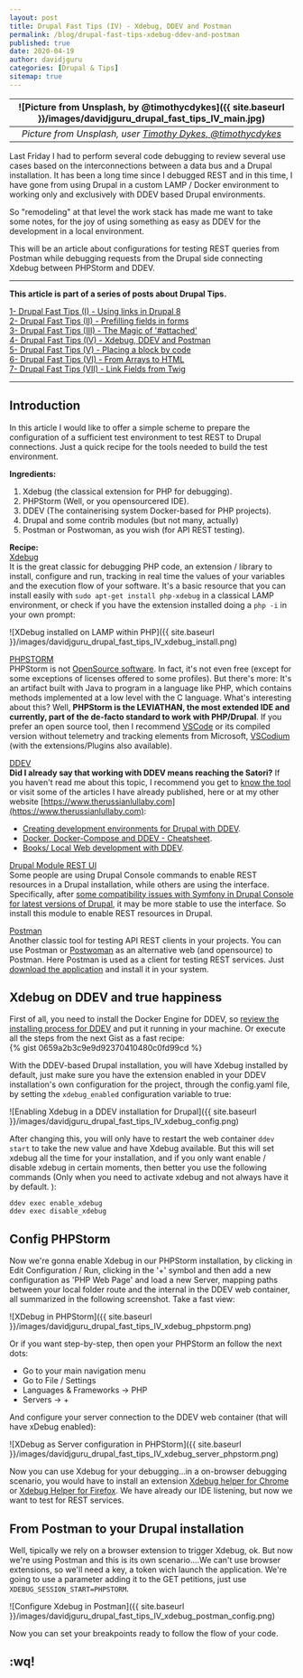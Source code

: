 ```yaml
---
layout: post
title: Drupal Fast Tips (IV) - Xdebug, DDEV and Postman
permalink: /blog/drupal-fast-tips-xdebug-ddev-and-postman
published: true
date: 2020-04-19
author: davidjguru
categories: [Drupal & Tips]
sitemap: true
---
```


| ![Picture from Unsplash, by @timothycdykes]({{ site.baseurl }}/images/davidjguru_drupal_fast_tips_IV_main.jpg) |
|:--:|
| *Picture from Unsplash, user [Timothy Dykes, @timothycdykes](https://unsplash.com/@timothycdykes)* |

Last Friday I had to perform several code debugging to review several use cases based on the interconnections between a data bus and a Drupal installation. It has been a long time since I debugged REST and in this time, I have gone from using Drupal in a custom LAMP / Docker environment to working only and exclusively with DDEV based Drupal environments.  
<!--more-->
So "remodeling" at that level the work stack has made me want to take some notes, for the joy of using something as easy as DDEV for the development in a local environment.  

This will be an article about configurations for testing REST queries from Postman while debugging requests from the Drupal side connecting Xdebug between PHPStorm and DDEV.  

---------------------------------------------------------------------------------------
<!-- /TOC -->
**This article is part of a series of posts about Drupal Tips.**

[1- Drupal Fast Tips (I) - Using links in Drupal 8](https://davidjguru.github.io/blog/drupal-fast-tips-using-links-in-drupal-8)  
[2- Drupal Fast Tips (II) - Prefilling fields in forms](https://davidjguru.github.io/blog/drupal-fast-tips-prefilling-fields-in-forms)  
[3- Drupal Fast Tips (III) - The Magic of '#attached'](https://davidjguru.github.io/blog/drupal-fast-tips-the-magic-of-attached)  
[4- Drupal Fast Tips (IV) - Xdebug, DDEV and Postman](https://davidjguru.github.io/blog/xdebug-ddev-and-postman)  
[5- Drupal Fast Tips (V) - Placing a block by code](https://davidjguru.github.io/blog/drupal-fast-tips-placing-a-block-by-code)  
[6- Drupal Fast Tips (VI) - From Arrays to HTML](https://davidjguru.github.io/blog/drupal-fast-tips-from-array-to-html)  
[7- Drupal Fast Tips (VII) - Link Fields from Twig](https://davidjguru.github.io/blog/drupal-fast-tips-link-fields-from-twig)  
<!-- /TOC -->

------------------------------------------------------------------------------------------------

## Introduction  

In this article I would like to offer a simple scheme to prepare the configuration of a sufficient test environment to test REST to Drupal connections. Just a quick recipe for the tools needed to build the test environment.  

**Ingredients:**  

1. Xdebug (the classical extension for PHP for debugging).  
2. PHPStorm (Well, or you opensourcered IDE).  
3. DDEV (The containerising system Docker-based for PHP projects).  
4. Drupal and some contrib modules (but not many, actually)  
5. Postman or Postwoman, as you wish (for API REST testing).  


**Recipe:**  
[Xdebug](https://xdebug.org/)  
It is the great classic for debugging PHP code, an extension / library to install, configure and run, tracking in real time the values of your variables and the execution flow of your software. It's a basic resource that you can install easily  with ```sudo apt-get install php-xdebug``` in a classical LAMP environment, or check if you have the extension installed doing a ```php -i``` in your own prompt:  

![XDebug installed on LAMP within PHP]({{ site.baseurl }}/images/davidjguru_drupal_fast_tips_IV_xdebug_install.png)  


[PHPSTORM](https://www.jetbrains.com/phpstorm/)  
PHPStorm is not [OpenSource software](https://en.wikipedia.org/wiki/Open-source_software). In fact, it's not even free (except for some exceptions of licenses offered to some profiles).  But there's more: It's an artifact built with Java to program in a language like PHP, which contains methods implemented at a low level with the C language. What's interesting about this? Well, **PHPStorm is the LEVIATHAN, the most extended IDE and currently, part of the de-facto standard to work with PHP/Drupal**. If you prefer an open source tool, then I recommend [VSCode](https://code.visualstudio.com/Download) or its compiled version without telemetry and tracking elements from Microsoft, [VSCodium](https://github.com/VSCodium/vscodium/releases) (with the extensions/Plugins also available).  

[DDEV](https://ddev.readthedocs.io)  
**Did I already say that working with DDEV means reaching the Satori?** If you haven't read me about this topic, I recommend you get to [know the tool](https://ddev.readthedocs.io/en/stable/) or visit some of the articles I have already published, here or at my other website [https://www.therussianlullaby.com](https://www.therussianlullaby.com):

* [Creating development environments for Drupal with DDEV](https://www.therussianlullaby.com/blog/creating-development-environments-for-drupal-with-ddev/).  
* [Docker, Docker-Compose and DDEV - Cheatsheet](https://www.therussianlullaby.com/blog/docker-docker-compose-and-ddev-cheatsheet/).  
* [Books/ Local Web development with DDEV](https://www.therussianlullaby.com/blog/books-local-web-development-with-ddev-explained/).  


[Drupal Module REST UI](https://www.drupal.org/project/restui)  
Some people are using Drupal Console commands to enable REST resources in a Drupal installation, while others are using the interface.  Specifically, after [some compatibility issues with Symfony in Drupal Console for latest versions of Drupal](https://github.com/hechoendrupal/drupal-console/issues/4230#issuecomment-592991462), it may be more stable to use the interface. So install this module to enable REST resources in Drupal. 

[Postman](https://www.postman.com/)  
Another classic tool for testing API REST clients in your projects. You can use Postman or [Postwoman](https://github.com/liyasthomas/postwoman) as an alternative web (and opensource) to Postman. Here Postman is used as a client for testing REST services. Just [download the application](https://www.postman.com/downloads/) and install it in your system.


## Xdebug on DDEV and true happiness  

First of all, you need to install the Docker Engine for DDEV, so [review the installing process for DDEV](https://ddev.readthedocs.io/en/stable/#installation) and put it running in your machine. Or execute all the steps from the next Gist as a fast recipe:  
{% gist 0659a2b3c9e9d92370410480c0fd99cd %}  

With the DDEV-based Drupal installation, you will have Xdebug installed by default, just make sure you have the extension enabled in your DDEV installation's own configuration for the project, through the config.yaml file, by setting the ``xdebug_enabled`` configuration variable to true:  

![Enabling Xdebug in a DDEV installation for Drupal]({{ site.baseurl }}/images/davidjguru_drupal_fast_tips_IV_xdebug_config.png)  

After changing this, you will only have to restart the web container ```ddev start``` to take the new value and have Xdebug available. But this will set xdebug all the time for your installation, and if you only want enable / disable xdebug in certain moments, then better you use the following commands (Only when you need to activate xdebug and not always have it by default. ):  

```
ddev exec enable_xdebug
ddev exec disable_xdebug
```


## Config PHPStorm

Now we're gonna enable Xdebug in our PHPStorm installation, by clicking in Edit Configuration / Run, clicking in the '+' symbol and then add a new configuration as 'PHP Web Page' and load a new Server, mapping paths between your local folder route and the internal in the DDEV web container, all summarized in the following screenshot. Take a fast view:  

![XDebug in PHPStorm]({{ site.baseurl }}/images/davidjguru_drupal_fast_tips_IV_xdebug_phpstorm.png)  

Or if you want step-by-step, then open your PHPStorm an follow the next dots:  
* Go to your main navigation menu
* Go to File / Settings
* Languages & Frameworks -> PHP 
* Servers -> + 

And configure your server connection to the DDEV web container (that will have xDebug enabled):

![XDebug as Server configuration in PHPStorm]({{ site.baseurl }}/images/davidjguru_drupal_fast_tips_IV_xdebug_server_phpstorm.png)  



Now you can use Xdebug for your debugging...in a on-browser debugging scenario, you would have to install an extension [Xdebug helper for Chrome](https://chrome.google.com/webstore/detail/xdebug-helper/eadndfjplgieldjbigjakmdgkmoaaaoc) or [Xdebug Helper for Firefox](https://addons.mozilla.org/es/firefox/addon/xdebug-helper-for-firefox/). We have already our IDE listening, but now we want to test for REST services. 



## From Postman to your Drupal installation 

Well, tipically we rely on a browser extension to trigger Xdebug, ok. But now we're using Postman and this is its own scenario....We can't use browser extensions, so we'll need a key, a token wich launch the application. We're going to use a parameter adding it to the GET petitions, just use ```XDEBUG_SESSION_START=PHPSTORM```. 

![Configure Xdebug in Postman]({{ site.baseurl }}/images/davidjguru_drupal_fast_tips_IV_xdebug_postman_config.png)

Now you can set your breakpoints ready to follow the flow of your code. 

## :wq!
